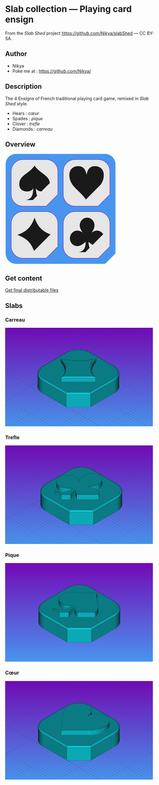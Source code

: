 # Slab collection — Playing card ensign

From the <em>Slab Shed</em> project <a xmlns:dct="http://purl.org/dc/terms/" href="https://github.com/Nikya/slabShed" rel="dct:source">https://github.com/Nikya/slabShed</a> — CC BY-SA.

## Author

- Nikya
- Poke me at : https://github.com/Nikya/

## Description

The 4 Ensigns of French traditional playing card game, remixed in _Slab Shed_ style.

- Hears : _cœur_
- Spades : _pique_
- Clover : _trefle_
- Diamonds : _carreau_

## Overview

![Main overview](resources/overview1.png "The main overview of this Slab collection")

## Get content

[Get final distributable files](distributable)

## Slabs

### Carreau

![Carreau](resources/slab_playingCardEnsign_carreau.png "Carreau ensign")

### Trefle

![Trefle](resources/slab_playingCardEnsign_trefle.png "Trefle ensign")

### Pique

![Pique](resources/slab_playingCardEnsign_pique.png "Pique ensign")

### Cœur

![Coeur](resources/slab_playingCardEnsign_coeur.png "Cœur ensign")
